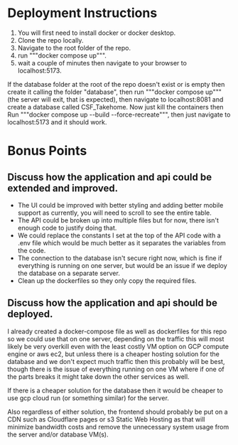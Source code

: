 # Deployment Instructions 
1. You will first need to install docker or docker desktop.
2. Clone the repo locally.
3. Navigate to the root folder of the repo.
4. run """docker compose up""".
5. wait a couple of minutes then navigate to your browser to localhost:5173.

If the database folder at the root of the repo doesn't exist or is empty then create it calling the folder "database", then run """docker compose up""" (the server will exit, that is expected), then navigate to localhost:8081 and create a database called CSF_Takehome. Now just kill the containers then Run """docker compose up --build --force-recreate""", then just navigate to localhost:5173 and it should work.

# Bonus Points

## Discuss how the application and api could be extended and improved.
- The UI could be improved with better styling and adding better mobile support as currently, you will need to scroll to see the entire table. 
- The API could be broken up into multiple files but for now, there isn't enough code to justify doing that. 
- We could replace the constants I set at the top of the API code with a .env file which would be much better as it separates the variables from the code.
- The connection to the database isn't secure right now, which is fine if everything is running on one server, but would be an issue if we deploy the database on a separate server.
- Clean up the dockerfiles so they only copy the required files.

## Discuss how the application and api should be deployed.
I already created a docker-compose file as well as dockerfiles for this repo so we could use that on one server, depending on the traffic this will most likely be very overkill even with the least costly VM option on GCP compute engine or aws ec2, but unless there is a cheaper hosting solution for the database and we don't expect much traffic then this probably will be best, though there is the issue of everything running on one VM where if one of the parts breaks it might take down the other services as well. 

If there is a cheaper solution for the database then it would be cheaper to use gcp cloud run (or something similar) for the server. 

Also regardless of either solution, the frontend should probably be put on a CDN such as Cloudflare pages or s3 Static Web Hosting as that will minimize bandwidth costs and remove the unnecessary system usage from the server and/or database VM(s).
